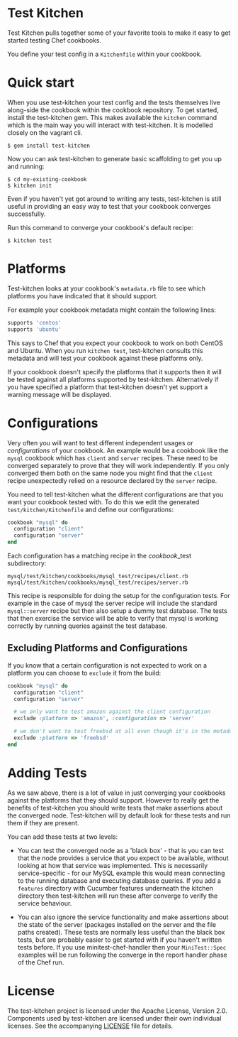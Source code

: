 # Test Kitchen

Test Kitchen pulls together some of your favorite tools to make it easy to get
started testing Chef cookbooks.

You define your test config in a `Kitchenfile` within your cookbook.

# Quick start

When you use test-kitchen your test config and the tests themselves live
along-side the cookbook within the cookbook repository. To get started, install
the test-kitchen gem. This makes available the `kitchen` command which is the
main way you will interact with test-kitchen. It is modelled closely on the
vagrant cli.

    $ gem install test-kitchen

Now you can ask test-kitchen to generate basic scaffolding to get you up and
running:

    $ cd my-existing-cookbook
    $ kitchen init

Even if you haven't yet got around to writing any tests, test-kitchen is still
useful in providing an easy way to test that your cookbook converges
successfully.

Run this command to converge your cookbook's default recipe:

    $ kitchen test

# Platforms

Test-kitchen looks at your cookbook's `metadata.rb` file to see which platforms
you have indicated that it should support.

For example your cookbook metadata might contain the following lines:

```ruby
supports 'centos'
supports 'ubuntu'
```

This says to Chef that you expect your cookbook to work on both CentOS and
Ubuntu. When you run `kitchen test`, test-kitchen consults this metadata and
will test your cookbook against these platforms only.

If your cookbook doesn't specify the platforms that it supports then it will be
tested against all platforms supported by test-kitchen. Alternatively if you
have specified a platform that test-kitchen doesn't yet support a warning
message will be displayed.

# Configurations

Very often you will want to test different independent usages or
*configurations* of your cookbook. An example would be a cookbook like the
`mysql` cookbook which has `client` and `server` recipes. These need to be
converged separately to prove that they will work independently. If you only
converged them both on the same node you might find that the `client` recipe
unexpectedly relied on a resource declared by the `server` recipe.

You need to tell test-kitchen what the different configurations are that you
want your cookbook tested with. To do this we edit the generated
`test/kitchen/Kitchenfile` and define our configurations:

```ruby
cookbook "mysql" do
  configuration "client"
  configuration "server"
end
```

Each configuration has a matching recipe in the *cookbook*_test subdirectory:

    mysql/test/kitchen/cookbooks/mysql_test/recipes/client.rb
    mysql/test/kitchen/cookbooks/mysql_test/recipes/server.rb

This recipe is responsible for doing the setup for the configuration tests.
For example in the case of mysql the server recipe will include the standard
`mysql::server` recipe but then also setup a dummy test database. The tests
that then exercise the service will be able to verify that mysql is working
correctly by running queries against the test database.

## Excluding Platforms and Configurations

If you know that a certain configuration is not expected to work on a platform
you can choose to `exclude` it from the build:

```ruby
cookbook "mysql" do
  configuration "client"
  configuration "server"

  # we only want to test amazon against the client configuration
  exclude :platform => 'amazon', :configuration => 'server'

  # we don't want to test freebsd at all even though it's in the metadata
  exclude :platform => 'freebsd'
end
```

# Adding Tests

As we saw above, there is a lot of value in just converging your cookbooks
against the platforms that they should support. However to really get the
benefits of test-kitchen you should write tests that make assertions about the
converged node. Test-kitchen will by default look for these tests and run them
if they are present.

You can add these tests at two levels:

* You can test the converged node as a 'black box' - that is you can test that
the node provides a service that you expect to be available, without looking at
how that service was implemented. This is necessarily service-specific - for
our MySQL example this would mean connecting to the running database and
executing database queries. If you add a `features` directory with Cucumber
features underneath the kitchen directory then test-kitchen will run these
after converge to verify the service behaviour.

* You can also ignore the service functionality and make assertions about the
state of the server (packages installed on the server and the file paths
created). These tests are normally less useful than the black box tests, but are
probably easier to get started with if you haven't written tests before. If you
use minitest-chef-handler then your `MiniTest::Spec` examples will be run
following the converge in the report handler phase of the Chef run.

# License
The test-kitchen project is licensed under the Apache License, Version 2.0.
Components used by test-kitchen are licensed under their own individual
licenses. See the accompanying
[LICENSE](https://github.com/opscode/test-kitchen/blob/master/LICENSE.md) file for
details.

